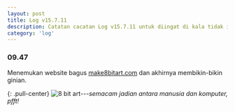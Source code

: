 ```yaml
---
layout: post
title: Log v15.7.11
description: Catatan cacatan Log v15.7.11 untuk diingat di kala tidak ingat sekaligus sengaja tidak ingat agar kembali mengingat.
category: 'log'
---
```


### 09.47

Menemukan website bagus [make8bitart.com](https://make8bitart.com) dan akhirnya membikin-bikin ginian.

{: .pull-center}
![8 bit art](/assets/post/8-bit-art.png)*---semacam jadian antara manusia dan komputer, pfft!*